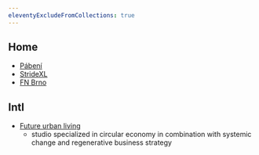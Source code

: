 ```yaml
---
eleventyExcludeFromCollections: true
---
```

## Home
- [Pábení](https://www.pabeni.cz/)
- [StrideXL](https://www.stridexl.com/)
- [FN Brno](https://www.fnbrno.cz/pracovni-prilezitosti)
## Intl
- [Future urban living](https://www.futureurbanliving.com/)
	- studio specialized in circular economy in combination with systemic change and regenerative business strategy